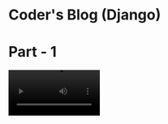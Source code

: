 # Coder's Blog (Django)

# Part - 1
<video src='sample_videos\Coder-s-Blog-part-1.webm' width="180" />

# Part - 2
<video src='sample_videos\Coder-s-Blog-part-2.mp4' width="180" />

# Part - 3
<video src='sample_videos\Coder-s-Blog-Admin-Panel-part-3.mp4' width="180">

# Part - 4
<video src='sample_videos\Coders_blog_payment-part-4.mp4' width="180">